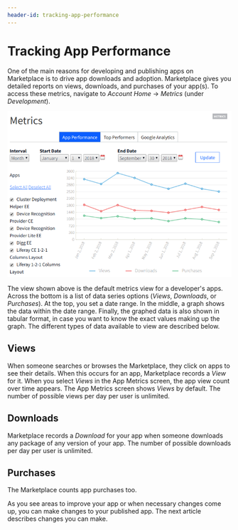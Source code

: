 ```yaml
---
header-id: tracking-app-performance
---
```


# Tracking App Performance

One of the main reasons for developing and publishing apps on Marketplace is to
drive app downloads and adoption. Marketplace gives you detailed reports on
views, downloads, and purchases of your app(s). To access these metrics,
navigate to *Account Home* &rarr; *Metrics* (under *Development*). 

![Figure 1: The App Performance view in Marketplace lets you see how many times your apps have been viewed, downloaded, and purchased over a time interval.](../../../images/marketplace-app-metrics-over-time.png) 

The view shown above is the default metrics view for a developer's apps. Across
the bottom is a list of data series options (*Views*, *Downloads*, or
*Purchases*). At the top, you set a date range. In the middle, a graph shows the
data within the date range. Finally, the graphed data is also shown in tabular
format, in case you want to know the exact values making up the graph. The
different types of data available to view are described below.

## Views

When someone searches or browses the Marketplace, they click on apps to see
their details. When this occurs for an app, Marketplace records a *View* for
it. When you select *Views* in the App Metrics screen, the app view count over
time appears. The App Metrics screen shows *Views* by default. The number of
possible views per day per user is unlimited.

## Downloads

Marketplace records a *Download* for your app when someone downloads any package
of any version of your app. The number of possible downloads per day per user is
unlimited.

## Purchases

The Marketplace counts app purchases too. 

As you see areas to improve your app or when necessary changes come up, you can
make changes to your published app. The next article describes changes you can
make.
